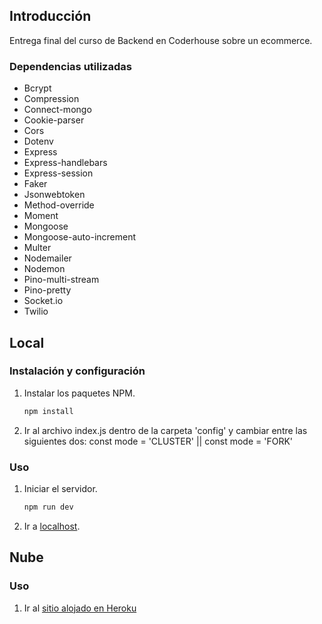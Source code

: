 ## Introducción

Entrega final del curso de Backend en Coderhouse sobre un ecommerce.

### Dependencias utilizadas

* Bcrypt
* Compression
* Connect-mongo
* Cookie-parser
* Cors
* Dotenv
* Express
* Express-handlebars
* Express-session
* Faker
* Jsonwebtoken
* Method-override
* Moment
* Mongoose
* Mongoose-auto-increment
* Multer
* Nodemailer
* Nodemon
* Pino-multi-stream
* Pino-pretty
* Socket.io
* Twilio

## Local

### Instalación y configuración

1. Instalar los paquetes NPM.
   ```sh
   npm install
   ```
2. Ir al archivo index.js dentro de la carpeta 'config' y cambiar entre las siguientes dos: const mode = 'CLUSTER' || const mode = 'FORK'


### Uso

1. Iniciar el servidor.
   ```sh
   npm run dev
   ```

2. Ir a [localhost](http://localhost:8080/).

## Nube

### Uso

1. Ir al [sitio alojado en Heroku](https://clase-48-varas.herokuapp.com/)
